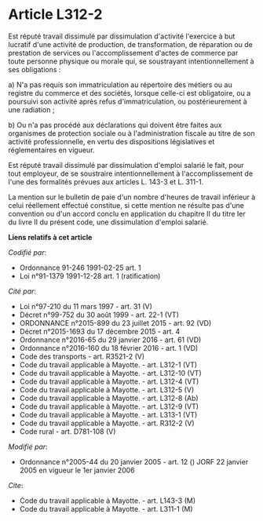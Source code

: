 # Article L312-2

Est réputé travail dissimulé par dissimulation d'activité l'exercice à but lucratif d'une activité de production, de
transformation, de réparation ou de prestation de services ou l'accomplissement d'actes de commerce par toute personne
physique ou morale qui, se soustrayant intentionnellement à ses obligations :

a) N'a pas requis son immatriculation au répertoire des métiers ou au registre du commerce et des sociétés, lorsque celle-ci
est obligatoire, ou a poursuivi son activité après refus d'immatriculation, ou postérieurement à une radiation ;

b) Ou n'a pas procédé aux déclarations qui doivent être faites aux organismes de protection sociale ou à l'administration
fiscale au titre de son activité professionnelle, en vertu des dispositions législatives et réglementaires en vigueur.

Est réputé travail dissimulé par dissimulation d'emploi salarié le fait, pour tout employeur, de se soustraire
intentionnellement à l'accomplissement de l'une des formalités prévues aux articles L. 143-3 et L. 311-1.

La mention sur le bulletin de paie d'un nombre d'heures de travail inférieur à celui réellement effectué constitue, si cette
mention ne résulte pas d'une convention ou d'un accord conclu en application du chapitre II du titre Ier du livre II du
présent code, une dissimulation d'emploi salarié.

**Liens relatifs à cet article**

_Codifié par_:

  - Ordonnance 91-246 1991-02-25 art. 1
  - Loi n°91-1379 1991-12-28 art. 1 (ratification)

_Cité par_:

  - Loi n°97-210 du 11 mars 1997 - art. 31 (V)
  - Décret n°99-752 du 30 août 1999 - art. 22-1 (VT)
  - ORDONNANCE n°2015-899 du 23 juillet 2015 - art. 92 (VD)
  - Décret n°2015-1693 du 17 décembre 2015 - art. 4
  - Ordonnance n°2016-65 du 29 janvier 2016 - art. 61 (VD)
  - Ordonnance n°2016-160 du 18 février 2016 - art. 1 (VD)
  - Code des transports - art. R3521-2 (V)
  - Code du travail applicable à Mayotte. - art. L312-1 (VT)
  - Code du travail applicable à Mayotte. - art. L312-10 (VT)
  - Code du travail applicable à Mayotte. - art. L312-4 (VT)
  - Code du travail applicable à Mayotte. - art. L312-5 (V)
  - Code du travail applicable à Mayotte. - art. L312-8 (Ab)
  - Code du travail applicable à Mayotte. - art. L312-9 (VT)
  - Code du travail applicable à Mayotte. - art. L313-1 (VT)
  - Code du travail applicable à Mayotte. - art. R312-2 (V)
  - Code rural - art. D781-108 (V)

_Modifié par_:

  - Ordonnance n°2005-44 du 20 janvier 2005 - art. 12 () JORF 22 janvier 2005 en vigueur le 1er janvier 2006

_Cite_:

  - Code du travail applicable à Mayotte. - art. L143-3 (M)
  - Code du travail applicable à Mayotte. - art. L311-1 (M)
